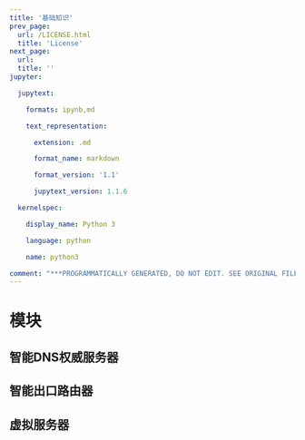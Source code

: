 ```yaml
---
title: '基础知识'
prev_page:
  url: /LICENSE.html
  title: 'License'
next_page:
  url: 
  title: ''
jupyter:

  jupytext:

    formats: ipynb,md

    text_representation:

      extension: .md

      format_name: markdown

      format_version: '1.1'

      jupytext_version: 1.1.6

  kernelspec:

    display_name: Python 3

    language: python

    name: python3

comment: "***PROGRAMMATICALLY GENERATED, DO NOT EDIT. SEE ORIGINAL FILES IN /content***"
---
```


# 模块

## 智能DNS权威服务器

## 智能出口路由器

## 虚拟服务器
